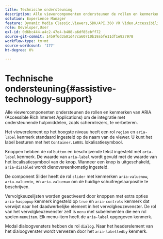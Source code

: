```yaml
---
title: Technische ondersteuning
description: Alle viewercomponenten ondersteunen de rollen en kenmerken van ARIA (Accessible Rich Internet Applications) om de integratie met ondersteunende hulpmiddelen, zoals schermlezers, te verbeteren.
solution: Experience Manager
feature: Dynamic Media Classic,Viewers,SDK/API,360 VR Video,Accessibility
role: Developer,User
exl-id: 0d6bc444-a4c2-47e4-b408-a6df85ebff72
source-git-commit: 14b9f6d3a01d47ca60710b19abfe11df1e927978
workflow-type: tm+mt
source-wordcount: '177'
ht-degree: 0%

---
```


# Technische ondersteuning{#assistive-technology-support}

Alle viewercomponenten ondersteunen de rollen en kenmerken van ARIA (Accessible Rich Internet Applications) om de integratie met ondersteunende hulpmiddelen, zoals schermlezers, te verbeteren.

Het viewerelement op het hoogste niveau heeft een rol `region` en `aria-label` kenmerk standaard ingesteld op de naam van de viewer. U kunt het label besturen met het `Container.LABEL` lokalisatiesymbool.

Knoppen hebben de rol `button` en beschrijvende tekst ingesteld met `aria-label` kenmerk. De waarde van `aria-label` wordt gevuld met de waarde van het localisatiesymbool van de knop. Wanneer een knop is uitgeschakeld, `aria-disabled` wordt dienovereenkomstig ingesteld.

De component Slider heeft de rol `slider` met kenmerken `aria-valuenow`, `aria-valuemin`, en `aria-valuemax` om de huidige schuifregelaarpositie te beschrijven.

Vervolgkeuzelijsten worden geactiveerd door knoppen met extra opties `aria-haspopup` kenmerk ingesteld op `true` en `aria-controls` kenmerk dat verwijst naar het daadwerkelijke element in het vervolgkeuzevenster. De rol van het vervolgkeuzevenster zelf is `menu` met subelementen die een rol spelen `menuitem`. Elk menu-item heeft de `aria-label` opgegeven kenmerk.

Modal dialoogvensters hebben de rol `dialog`. Naar het headerelement van het dialoogvenster wordt verwezen door het `aria-labelledby` kenmerk.
